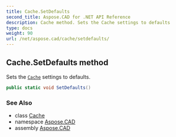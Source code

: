 ```yaml
---
title: Cache.SetDefaults
second_title: Aspose.CAD for .NET API Reference
description: Cache method. Sets the Cache settings to defaults
type: docs
weight: 90
url: /net/aspose.cad/cache/setdefaults/
---
```

## Cache.SetDefaults method

Sets the [`Cache`](../) settings to defaults.

```csharp
public static void SetDefaults()
```

### See Also

* class [Cache](../)
* namespace [Aspose.CAD](../../../aspose.cad/)
* assembly [Aspose.CAD](../../../)


